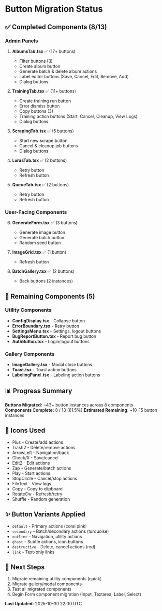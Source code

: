 # Button Migration Status

## ✅ Completed Components (8/13)

### Admin Panels
1. **AlbumsTab.tsx** ✅ (17+ buttons)
   - Filter buttons (3)
   - Create album button
   - Generate batch & delete album actions  
   - Label editor buttons (Save, Cancel, Edit, Remove, Add)
   - Dialog buttons

2. **TrainingTab.tsx** ✅ (11+ buttons)
   - Create training run button
   - Error dismiss button
   - Copy buttons (3)
   - Training action buttons (Start, Cancel, Cleanup, View Logs)
   - Dialog buttons

3. **ScrapingTab.tsx** ✅ (5 buttons)
   - Start new scrape button
   - Cancel & cleanup job buttons
   - Dialog buttons

4. **LorasTab.tsx** ✅ (2 buttons)
   - Retry button
   - Refresh button

5. **QueueTab.tsx** ✅ (2 buttons)
   - Retry button
   - Refresh button

### User-Facing Components
6. **GenerateForm.tsx** ✅ (3 buttons)
   - Generate image button
   - Generate batch button
   - Random seed button

7. **ImageGrid.tsx** ✅ (1 button)
   - Refresh button

8. **BatchGallery.tsx** ✅ (2 buttons)
   - Back buttons (2 instances)

## 🚧 Remaining Components (5)

### Utility Components
- **ConfigDisplay.tsx** - Collapse button
- **ErrorBoundary.tsx** - Retry button
- **SettingsMenu.tsx** - Settings, logout buttons
- **BugReportButton.tsx** - Report bug button
- **AuthButton.tsx** - Login/logout buttons

### Gallery Components  
- **ImageGallery.tsx** - Modal close buttons
- **Toast.tsx** - Toast action buttons
- **LabelingPanel.tsx** - Labeling action buttons

## 📊 Progress Summary

**Buttons Migrated:** ~43+ button instances across 8 components
**Components Complete:** 8 / 13 (61.5%)
**Estimated Remaining:** ~10-15 button instances

## 🎨 Icons Used

- Plus - Create/add actions
- Trash2 - Delete/remove actions
- ArrowLeft - Navigation/back
- Check/X - Save/cancel
- Edit2 - Edit actions
- Zap - Generate/batch actions
- Play - Start actions
- StopCircle - Cancel/stop actions
- FileText - View logs
- Copy - Copy to clipboard
- RotateCw - Refresh/retry
- Shuffle - Random generation

## ✨ Button Variants Applied

- `default` - Primary actions (coral pink)
- `secondary` - Batch/secondary actions (turquoise)  
- `outline` - Navigation, utility actions
- `ghost` - Subtle actions, icon buttons
- `destructive` - Delete, cancel actions (red)
- `link` - Text-only links

## 🎯 Next Steps

1. Migrate remaining utility components (quick)
2. Migrate gallery/modal components  
3. Test all migrated components
4. Begin Form component migration (Input, Textarea, Label, Select)

**Last Updated:** 2025-10-30 22:00 UTC
